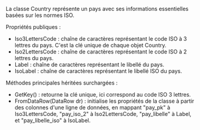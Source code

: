 La classe Country représente un pays avec ses informations essentielles basées sur les normes ISO.

Propriétés publiques :
- Iso3LettersCode : chaîne de caractères représentant le code ISO à 3 lettres du pays. C'est la clé unique de chaque objet Country.
- Iso2LettersCode : chaîne de caractères représentant le code ISO à 2 lettres du pays.
- Label : chaîne de caractères représentant le libellé du pays.
- IsoLabel : chaîne de caractères représentant le libellé ISO du pays.

Méthodes principales héritées surchargées :
- GetKey() : retourne la clé unique, ici correspond au code ISO 3 lettres.
- FromDataRow(DataRow dr) : initialise les propriétés de la classe à partir des colonnes d'une ligne de données, en mappant "pay_pk" à Iso3LettersCode, "pay_iso_2" à Iso2LettersCode, "pay_libelle" à Label, et "pay_libelle_iso" à IsoLabel.